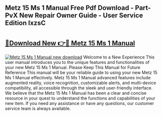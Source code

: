 ## Metz 15 Ms 1 Manual Free Pdf Download - Part-PvX New Repair Owner Guide - User Service Edition IxzsC

# <h2><a href="http://cf23215.oget.top/?id=Metz+15+Ms+1+Manual">🔗Download New 👉🔴 Metz 15 Ms 1 Manual</a></h2>

[![Metz 15 Ms 1 Manual new download](https://i.imgur.com/5g1atiW.png)](http://cf23215.oget.top/?id=Metz+15+Ms+1+Manual)
Welcome to a New Experience This user manual introduces you to the unique features and functionalities of your new Metz 15 Ms 1 Manual. Please Keep This Manual for Future Reference This manual will be your reliable guide to using your new Metz 15 Ms 1 Manual effectively. Metz 15 Ms 1 Manual advanced features include augmented reality, voice recognition, customizable alerts, and multi-device compatibility, all accessible through the sleek and user-friendly interface. We believe that the Metz 15 Ms 1 Manual has been a clear and concise resource in your quest to understand the functions and capabilities of your new item. If you need any assistance or have any questions, our customer service team is always available.
